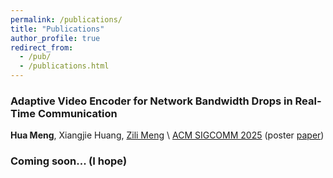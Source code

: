 ```yaml
---
permalink: /publications/
title: "Publications"
author_profile: true
redirect_from: 
  - /pub/
  - /publications.html
---
```


  
### Adaptive Video Encoder for Network Bandwidth Drops in Real-Time Communication
**Hua Meng**, Xiangjie Huang, [Zili Meng](https://zilimeng.com/index.html) \\
[ACM SIGCOMM 2025](https://conferences.sigcomm.org/sigcomm/2025/) (poster [paper](https://HuaMeng15.github.io/files/sigcomm25posterdemo-final125.pdf))

### Coming soon... (I hope)